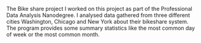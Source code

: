 The Bike share project I worked on this project as part of the Professional Data Analysis Nanodegree. I analysed data gathered from three different cities Washington, Chicago and New York about their bikeshare system. The program provides some summary statistics like the most common day of week or the most common month. 
